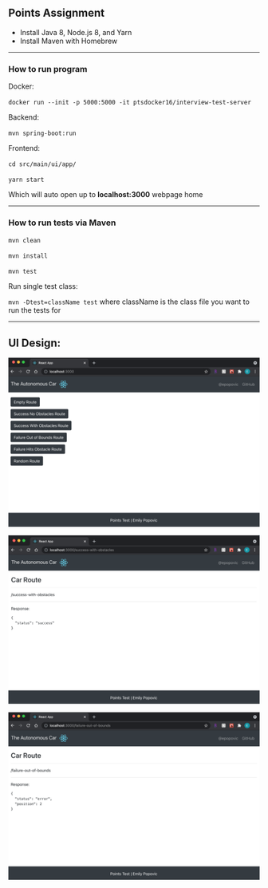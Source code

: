 <h2>Points Assignment</h2>

- Install Java 8, Node.js 8, and Yarn
- Install Maven with Homebrew

<hr>
<h3>How to run program</h3>

Docker:

`docker run --init -p 5000:5000 -it ptsdocker16/interview-test-server`

Backend:

`mvn spring-boot:run`

Frontend:

`cd src/main/ui/app/`

`yarn start`

Which will auto open up to **localhost:3000** webpage home

<hr/>

<h3>How to run tests via Maven</h3>

`mvn clean`

`mvn install`

`mvn test`

Run single test class:

`mvn -Dtest=className test` where className is the class file you want to run the tests for

<hr/>

<h2>UI Design:</h2>

![Alt text](src/main/ui/app/public/page1.png?raw=true "Page 1")

![Alt text](src/main/ui/app/public/page2.png?raw=true "Page 2")

![Alt text](src/main/ui/app/public/page3.png?raw=true "Page 3")
